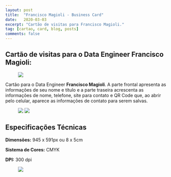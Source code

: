 ```yaml
---
layout: post
title:  "Francisco Magioli - Business Card"
date:   2020-03-03
excerpt: "Cartão de visitas para Francisco Magioli."
tag: [cartao, card, blog, posts]
comments: false
---
```


## Cartão de visitas para o Data Engineer Francisco Magioli:

<figure>
	<a href="https://i.ibb.co/1vDGhYB/mockup3.jpg"><img src="https://i.ibb.co/1vDGhYB/mockup3.jpg"></a>
	<figcaption><a href="https://i.ibb.co/1vDGhYB/mockup3.jpg"></a></figcaption>
</figure>

Cartão para o Data Engineer <strong>Francisco Magioli</strong>. A parte frontal apresenta as informações de seu nome e título e a parte traseira acrescenta as informações de nome, telefone, site para contato e QR Code que, ao abrir pelo celular, aparece as informações de contato para serem salvas.


<figure class="half">
    <a href="https://i.ibb.co/fD3Kqrw/1-Frente.jpg"><img src="https://i.ibb.co/fD3Kqrw/1-Frente.jpg"></a>
    <a href="https://i.ibb.co/QrYPBY9/2-Verso.jpg"><img src="https://i.ibb.co/QrYPBY9/2-Verso.jpg"></a>
</figure>


## Especificações Técnicas

<strong>Dimensões:</strong>
945 x 591px ou 8 x 5cm

<strong>Sistema de Cores:</strong>
CMYK

<strong>DPI:</strong>
300 dpi

<figure>
	<a href="https://i.ibb.co/QKYFfvT/mockup2.jpg"><img src="https://i.ibb.co/QKYFfvT/mockup2.jpg"></a>
	<figcaption><a href="https://i.ibb.co/QKYFfvT/mockup2.jpg"></a></figcaption>
</figure>